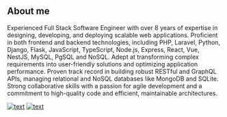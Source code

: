 ## About me
Experienced Full Stack Software Engineer with over 8 years of expertise in designing, developing, and deploying scalable web applications. Proficient in both frontend and backend technologies, including PHP, Laravel, Python, Django, Flask, JavaScript, TypeScript, Node.js, Express, React, Vue, NestJS, MySQL, PgSQL and NoSQL. Adept at transforming complex requirements into user-friendly solutions and optimizing application performance. Proven track record in building robust RESTful and GraphQL APIs, managing relational and NoSQL databases like MongoDB and SQLite. Strong collaborative skills with a passion for agile development and a commitment to high-quality code and efficient, maintainable architectures.

[![text](https://img.shields.io/badge/LinkedIn-0077B5?style=for-the-badge&logo=linkedin&logoColor=white)](https://www.linkedin.com/in/ahmedkawsar) [![text](https://img.shields.io/badge/LeetCode-000000?style=for-the-badge&logo=LeetCode&logoColor=)](https://leetcode.com/u/mkawsarahmed/)